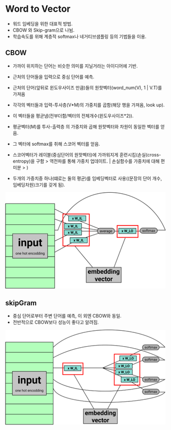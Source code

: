 # Word to Vector
- 워드 임베딩을 위한 대표적 방법.
- CBOW 와 Skip-gram으로 나뉨.
- 학습속도를 위해 계층적 softmax나 네거티브샘플링 등의 기법들을 이용.

## CBOW
- 가까이 위치하는 단어는 비슷한 의미를 지닐거라는 아이디어에 기반.
- 근처의 단어들을 입력으로 중심 단어를 예측.  

- 근처의 단어(앞뒤로 윈도우사이즈 만큼)들의 원핫벡터(word_num(V), 1 | V.T)를 가져옴
- 각각의 벡터들과 입력-투사층(V*M)의 가중치를 곱함(해당 행을 가져옴, look up).
- 이 벡터들을 평균냄(전부더함/벡터의 전체개수(윈도우사이즈*2)).
  
- 평균벡터(M)를 투사-출력층 의 가중치와 곱해 원핫벡터와 차원이 동일한 벡터를 얻음.
- 그 벡터에 softmax를 취해 스코어 벡터를 얻음.
- 스코어벡터가 레이블(중심단어의 원핫벡터)에 가까워지게 훈련시킴(손실(cross-entropy)을 구함 > 역전파를 통해 가중치 업데이트. | 손실함수를 가중치에 대해 편미분 > )
- 두개의 가중치중 하나(떄로는 둘의 평균)를 임베딩벡터로 사용((문장의 단어 개수, 임베딩차원)크기를 갖게 됨). 

![image_CBOW](/NLP/image/w2v_cbow.png)

## skipGram
- 중심 단어로부터 주변 단어를 예측, 이 외엔 CBOW와 동일.
- 전반적으로 CBOW보다 성능이 좋다고 알려짐.

![image_SkipGram](/NLP/image/w2v_skipgram.png)



